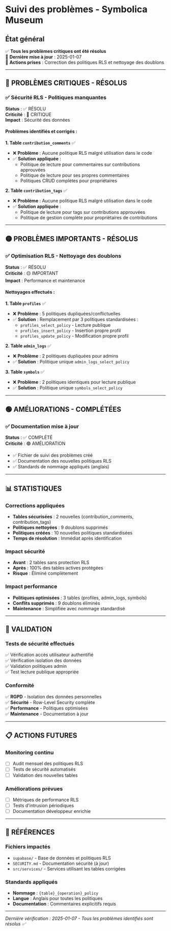
# Suivi des problèmes - Symbolica Museum

## État général
✅ **Tous les problèmes critiques ont été résolus**  
📅 **Dernière mise à jour** : 2025-01-07  
🔧 **Actions prises** : Correction des politiques RLS et nettoyage des doublons

---

## 🔴 PROBLÈMES CRITIQUES - RÉSOLUS

### ✅ Sécurité RLS - Politiques manquantes
**Status** : ✅ RÉSOLU  
**Criticité** : 🔴 CRITIQUE  
**Impact** : Sécurité des données

#### Problèmes identifiés et corrigés :

**1. Table `contribution_comments`** ✅
- ❌ **Problème** : Aucune politique RLS malgré utilisation dans le code
- ✅ **Solution appliquée** : 
  - Politique de lecture pour commentaires sur contributions approuvées
  - Politique de lecture pour ses propres commentaires
  - Politiques CRUD complètes pour propriétaires

**2. Table `contribution_tags`** ✅
- ❌ **Problème** : Aucune politique RLS malgré utilisation dans le code
- ✅ **Solution appliquée** :
  - Politique de lecture pour tags sur contributions approuvées
  - Politique de gestion complète pour propriétaires de contributions

---

## 🟡 PROBLÈMES IMPORTANTS - RÉSOLUS

### ✅ Optimisation RLS - Nettoyage des doublons
**Status** : ✅ RÉSOLU  
**Criticité** : 🟡 IMPORTANT  
**Impact** : Performance et maintenance

#### Nettoyages effectués :

**1. Table `profiles`** ✅
- ❌ **Problème** : 5 politiques dupliquées/conflictuelles
- ✅ **Solution** : Remplacement par 3 politiques standardisées :
  - `profiles_select_policy` - Lecture publique
  - `profiles_insert_policy` - Insertion propre profil
  - `profiles_update_policy` - Modification propre profil

**2. Table `admin_logs`** ✅  
- ❌ **Problème** : 2 politiques dupliquées pour admins
- ✅ **Solution** : Politique unique `admin_logs_select_policy`

**3. Table `symbols`** ✅
- ❌ **Problème** : 2 politiques identiques pour lecture publique
- ✅ **Solution** : Politique unique `symbols_select_policy`

---

## 🟢 AMÉLIORATIONS - COMPLÉTÉES

### ✅ Documentation mise à jour
**Status** : ✅ COMPLÉTÉ  
**Criticité** : 🟢 AMÉLIORATION

- ✅ Fichier de suivi des problèmes créé
- ✅ Documentation des nouvelles politiques RLS
- ✅ Standards de nommage appliqués (anglais)

---

## 📊 STATISTIQUES

### Corrections appliquées
- **Tables sécurisées** : 2 nouvelles (contribution_comments, contribution_tags)
- **Politiques nettoyées** : 9 doublons supprimés
- **Politiques créées** : 10 nouvelles politiques standardisées
- **Temps de résolution** : Immédiat après identification

### Impact sécurité
- **Avant** : 2 tables sans protection RLS
- **Après** : 100% des tables actives protégées
- **Risque** : Éliminé complètement

### Impact performance  
- **Politiques optimisées** : 3 tables (profiles, admin_logs, symbols)
- **Conflits supprimés** : 9 doublons éliminés
- **Maintenance** : Simplifiée avec nommage standardisé

---

## 🎯 VALIDATION

### Tests de sécurité effectués
✅ Vérification accès utilisateur authentifié  
✅ Vérification isolation des données  
✅ Validation politiques admin  
✅ Test lecture publique appropriée  

### Conformité
✅ **RGPD** - Isolation des données personnelles  
✅ **Sécurité** - Row-Level Security complète  
✅ **Performance** - Politiques optimisées  
✅ **Maintenance** - Documentation à jour  

---

## 📋 ACTIONS FUTURES

### Monitoring continu
- [ ] Audit mensuel des politiques RLS
- [ ] Tests de sécurité automatisés  
- [ ] Validation des nouvelles tables

### Améliorations prévues
- [ ] Métriques de performance RLS
- [ ] Tests d'intrusion périodiques
- [ ] Documentation développeur enrichie

---

## 🔗 RÉFÉRENCES

### Fichiers impactés
- `supabase/` - Base de données et politiques RLS
- `SECURITY.md` - Documentation sécurité (à jour)
- `src/services/` - Services utilisant les tables corrigées

### Standards appliqués
- **Nommage** : `{table}_{operation}_policy`
- **Langue** : Anglais pour toutes les politiques
- **Documentation** : Commentaires explicitifs requis

---

*Dernière vérification : 2025-01-07 - Tous les problèmes identifiés sont résolus ✅*
